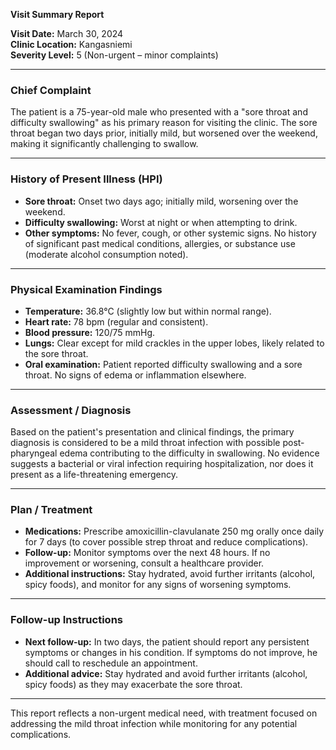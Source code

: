 

**Visit Summary Report**

**Visit Date:** March 30, 2024  
**Clinic Location:** Kangasniemi  
**Severity Level:** 5 (Non-urgent – minor complaints)  

---

### **Chief Complaint**
The patient is a 75-year-old male who presented with a "sore throat and difficulty swallowing" as his primary reason for visiting the clinic. The sore throat began two days prior, initially mild, but worsened over the weekend, making it significantly challenging to swallow.

---

### **History of Present Illness (HPI)**
- **Sore throat:** Onset two days ago; initially mild, worsening over the weekend.
- **Difficulty swallowing:** Worst at night or when attempting to drink.
- **Other symptoms:** No fever, cough, or other systemic signs. No history of significant past medical conditions, allergies, or substance use (moderate alcohol consumption noted).

---

### **Physical Examination Findings**
- **Temperature:** 36.8°C (slightly low but within normal range).
- **Heart rate:** 78 bpm (regular and consistent).
- **Blood pressure:** 120/75 mmHg.
- **Lungs:** Clear except for mild crackles in the upper lobes, likely related to the sore throat.
- **Oral examination:** Patient reported difficulty swallowing and a sore throat. No signs of edema or inflammation elsewhere.

---

### **Assessment / Diagnosis**
Based on the patient's presentation and clinical findings, the primary diagnosis is considered to be a mild throat infection with possible post-pharyngeal edema contributing to the difficulty in swallowing. No evidence suggests a bacterial or viral infection requiring hospitalization, nor does it present as a life-threatening emergency.

---

### **Plan / Treatment**
- **Medications:** Prescribe amoxicillin-clavulanate 250 mg orally once daily for 7 days (to cover possible strep throat and reduce complications).
- **Follow-up:** Monitor symptoms over the next 48 hours. If no improvement or worsening, consult a healthcare provider.
- **Additional instructions:** Stay hydrated, avoid further irritants (alcohol, spicy foods), and monitor for any signs of worsening symptoms.

---

### **Follow-up Instructions**
- **Next follow-up:** In two days, the patient should report any persistent symptoms or changes in his condition. If symptoms do not improve, he should call to reschedule an appointment.
- **Additional advice:** Stay hydrated and avoid further irritants (alcohol, spicy foods) as they may exacerbate the sore throat.

---

This report reflects a non-urgent medical need, with treatment focused on addressing the mild throat infection while monitoring for any potential complications.